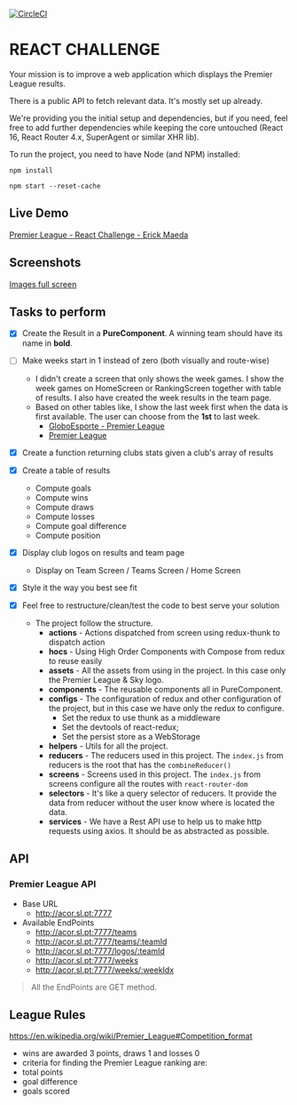 [![CircleCI](https://circleci.com/gh/circleci/circleci-docs.svg?style=svg)](https://circleci.com/gh/circleci/circleci-docs)

# REACT CHALLENGE

  

Your mission is to improve a web application which displays the Premier League results.

There is a public API to fetch relevant data. It's mostly set up already.

  

We're providing you the initial setup and dependencies, but if you need, feel free to add further dependencies while keeping the core untouched (React 16, React Router 4.x, SuperAgent or similar XHR lib).

  

To run the project, you need to have Node (and NPM) installed:

  
```
npm install
```
```
npm start --reset-cache
```  
## Live Demo
  [Premier League - React Challenge - Erick Maeda](https://reacttestsky.erickmaeda.com.br)

## Screenshots
[Images full screen](https://github.com/ErickMaeda/premier-league/tree/master/assets/screenshots)

## Tasks to perform

 - [x] Create the Result in a **PureComponent**. A winning team should have its name in **bold**.

 - [ ] Make weeks start in 1 instead of zero (both visually and route-wise)
	 - I didn't create a screen that only shows the week games. I show the week games on HomeScreen or RankingScreen together with table of results. I also have created the week results in the team page. 
	 - Based on other tables like, I show the last week first when the data is first available. The user can choose from the **1st** to last week. 
		 - [GloboEsporte - Premier League](https://globoesporte.globo.com/futebol/futebol-internacional/futebol-ingles/)
		 - [Premier League](https://www.premierleague.com/tables)

 - [x] Create a function returning clubs stats given a club's array of results

 - [x] Create a table of results
	 - Compute goals
	 - Compute wins
	 - Compute draws
	 - Compute losses
	 - Compute goal difference
	 - Compute position

 - [x] Display club logos on results and team page
	 - Display on Team Screen / Teams Screen / Home Screen

 - [x] Style it the way you best see fit 

 - [x] Feel free to restructure/clean/test the code to best serve your solution
	- The project follow the structure.
		- **actions** - Actions dispatched from screen using redux-thunk to dispatch action
		- **hocs** - Using High Order Components with Compose from redux to reuse easily 
		- **assets** - All the assets from using in the project. In this case only the Premier League & Sky logo.
 		- **components** - The reusable components all in PureComponent.
 		-  **configs** - The configuration of redux and other configuration of the project, but in this case we have only the redux to configure.
	 		- Set the redux to use thunk as a middleware
	 		- Set the devtools of react-redux;
	 		- Set the persist store as a WebStorage
 		- **helpers** - Utils for all the project.
 		- **reducers** - The reducers used in this project. The `index.js` from reducers is the root that has the `combineReducer()`
 		- **screens** - Screens used in this project. The `index.js` from screens configure all the routes with `react-router-dom`
 		- **selectors** - It's like a query selector of reducers. It provide the data from reducer without the user know where is located the data.
 		- **services** - We have a Rest API use to help us to make http requests using axios. It should be as abstracted as possible.

  
## API

### Premier League API

- Base URL
    - http://acor.sl.pt:7777
- Available EndPoints
    - http://acor.sl.pt:7777/teams
    -  http://acor.sl.pt:7777/teams/:teamId
    - http://acor.sl.pt:7777/logos/:teamId
    - http://acor.sl.pt:7777/weeks
    - http://acor.sl.pt:7777/weeks/:weekIdx
> All the EndPoints are GET method.


## League Rules

  

<https://en.wikipedia.org/wiki/Premier_League#Competition_format>

- wins are awarded 3 points, draws 1 and losses 0
- criteria for finding the Premier League ranking are:
- total points
- goal difference
- goals scored
